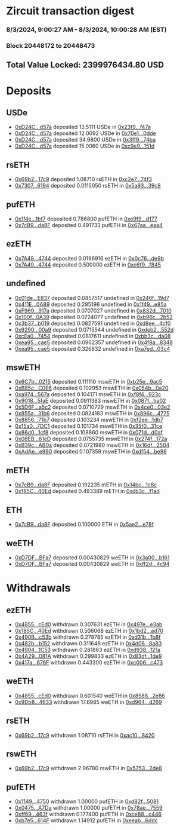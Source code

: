 # Zircuit transaction digest
### 8/3/2024, 9:00:27 AM - 8/3/2024, 10:00:28 AM (EST)
### Block 20448172 to 20448473

## Total Value Locked: 2399976434.80 USD

# Deposits
## USDe
- [0xD24C...d57a](https://etherscan.io/address/0xD24Cfe2d0fa81369ca6291c28ac5426e16B6d57a) deposited 13.5111 USDe in [0x23f9...f47a](https://etherscan.io/tx/0xD24Cfe2d0fa81369ca6291c28ac5426e16B6d57a)
- [0xD24C...d57a](https://etherscan.io/address/0xD24Cfe2d0fa81369ca6291c28ac5426e16B6d57a) deposited 12.0092 USDe in [0x70e1...0dde](https://etherscan.io/tx/0xD24Cfe2d0fa81369ca6291c28ac5426e16B6d57a)
- [0xD24C...d57a](https://etherscan.io/address/0xD24Cfe2d0fa81369ca6291c28ac5426e16B6d57a) deposited 34.9800 USDe in [0x3ff9...74ba](https://etherscan.io/tx/0xD24Cfe2d0fa81369ca6291c28ac5426e16B6d57a)
- [0xD24C...d57a](https://etherscan.io/address/0xD24Cfe2d0fa81369ca6291c28ac5426e16B6d57a) deposited 15.0060 USDe in [0xc9e9...151d](https://etherscan.io/tx/0xD24Cfe2d0fa81369ca6291c28ac5426e16B6d57a)
## rsETH
- [0x69b2...17c9](https://etherscan.io/address/0x69b2A220d1d0948d34Da622051be636DDeDD17c9) deposited 1.08710 rsETH in [0xc2e7...74f3](https://etherscan.io/tx/0x69b2A220d1d0948d34Da622051be636DDeDD17c9)
- [0x7307...6194](https://etherscan.io/address/0x73076D9c2B225025909310e3C0c29f8eF9456194) deposited 0.0115050 rsETH in [0x5a93...39c8](https://etherscan.io/tx/0x73076D9c2B225025909310e3C0c29f8eF9456194)
## pufETH
- [0x1f4e...1bf7](https://etherscan.io/address/0x1f4e65DED886DC708a278f05ea107244A8161bf7) deposited 0.786800 pufETH in [0xe9f9...d177](https://etherscan.io/tx/0x1f4e65DED886DC708a278f05ea107244A8161bf7)
- [0x7cB9...da8F](https://etherscan.io/address/0x7cB92A861F92063865E5c63274E74ce4Ca03da8F) deposited 0.491733 pufETH in [0x67aa...eaa4](https://etherscan.io/tx/0x7cB92A861F92063865E5c63274E74ce4Ca03da8F)
## ezETH
- [0x7A49...4744](https://etherscan.io/address/0x7A493Be5c2ce014cD049Bf178a1ac0Db1B434744) deposited 0.0196916 ezETH in [0x0c76...de9b](https://etherscan.io/tx/0x7A493Be5c2ce014cD049Bf178a1ac0Db1B434744)
- [0x7A49...4744](https://etherscan.io/address/0x7A493Be5c2ce014cD049Bf178a1ac0Db1B434744) deposited 0.500000 ezETH in [0xc6f9...f845](https://etherscan.io/tx/0x7A493Be5c2ce014cD049Bf178a1ac0Db1B434744)
## undefined
- [0x01de...E837](https://etherscan.io/address/0x01deED8DB6053ecdd086295F57b836cC789fE837) deposited 0.0857517 undefined in [0x246f...19d7](https://etherscan.io/tx/0x01deED8DB6053ecdd086295F57b836cC789fE837)
- [0x411E...0A89](https://etherscan.io/address/0x411E6E48670EbD1397c95F71aF72318fC65B0A89) deposited 0.285196 undefined in [0x1f49...e85a](https://etherscan.io/tx/0x411E6E48670EbD1397c95F71aF72318fC65B0A89)
- [0xF969...917a](https://etherscan.io/address/0xF969Dd27560C87582d83e13D7A99ebd424FF917a) deposited 0.0707027 undefined in [0x832d...7010](https://etherscan.io/tx/0xF969Dd27560C87582d83e13D7A99ebd424FF917a)
- [0x100f...0A39](https://etherscan.io/address/0x100f5C052d7e685176F098Fc3276f86de4B10A39) deposited 0.0724077 undefined in [0xb96c...2b52](https://etherscan.io/tx/0x100f5C052d7e685176F098Fc3276f86de4B10A39)
- [0x3b37...b019](https://etherscan.io/address/0x3b375F55d91cad96f37272F6138a96E9BD94b019) deposited 0.0827591 undefined in [0xd8ee...4cf0](https://etherscan.io/tx/0x3b375F55d91cad96f37272F6138a96E9BD94b019)
- [0x9290...00a9](https://etherscan.io/address/0x9290DE555a18D2e39aC35F22d3935C3A84d200a9) deposited 0.0715544 undefined in [0xdeb2...552d](https://etherscan.io/tx/0x9290DE555a18D2e39aC35F22d3935C3A84d200a9)
- [0xcEa0...7454](https://etherscan.io/address/0xcEa07AD92F64A669D586999263887Fd7e7fF7454) deposited 0.0817611 undefined in [0xbb3c...da08](https://etherscan.io/tx/0xcEa07AD92F64A669D586999263887Fd7e7fF7454)
- [0xea95...cae5](https://etherscan.io/address/0xea9551dFA123b5849aD7C700137141B977a6cae5) deposited 0.0962357 undefined in [0x4f8a...8348](https://etherscan.io/tx/0xea9551dFA123b5849aD7C700137141B977a6cae5)
- [0xea95...cae5](https://etherscan.io/address/0xea9551dFA123b5849aD7C700137141B977a6cae5) deposited 0.326832 undefined in [0xa7ed...03c4](https://etherscan.io/tx/0xea9551dFA123b5849aD7C700137141B977a6cae5)
## mswETH
- [0x6C7b...0215](https://etherscan.io/address/0x6C7bB0A5323Ac72ec75c9493a7eD1B5F72ca0215) deposited 0.111110 mswETH in [0xb25e...9ac5](https://etherscan.io/tx/0x6C7bB0A5323Ac72ec75c9493a7eD1B5F72ca0215)
- [0xB85c...C0E6](https://etherscan.io/address/0xB85c1459f0B778cfC7e96c70199327d68750C0E6) deposited 0.102953 mswETH in [0x054b...0a20](https://etherscan.io/tx/0xB85c1459f0B778cfC7e96c70199327d68750C0E6)
- [0xa974...567a](https://etherscan.io/address/0xa97401AbeFAb56e818519C645C7B83273E38567a) deposited 0.104171 mswETH in [0xf8f4...923c](https://etherscan.io/tx/0xa97401AbeFAb56e818519C645C7B83273E38567a)
- [0x9018...5faE](https://etherscan.io/address/0x9018867bC1d9d8498C4d2802437043c41E2c5faE) deposited 0.0911383 mswETH in [0x087f...ba02](https://etherscan.io/tx/0x9018867bC1d9d8498C4d2802437043c41E2c5faE)
- [0x5D6F...a5c2](https://etherscan.io/address/0x5D6F69F49EBF9e144F9bfc099adDE6cf74c9a5c2) deposited 0.0710729 mswETH in [0x4ce0...03e2](https://etherscan.io/tx/0x5D6F69F49EBF9e144F9bfc099adDE6cf74c9a5c2)
- [0x855a...31b6](https://etherscan.io/address/0x855a22596B572c609C4be4c997998434869C31b6) deposited 0.0824183 mswETH in [0x896c...4775](https://etherscan.io/tx/0x855a22596B572c609C4be4c997998434869C31b6)
- [0x8856...71b7](https://etherscan.io/address/0x8856CC0A509aD75a99bD179d7d6397391d9B71b7) deposited 0.103234 mswETH in [0xf2ee...1db7](https://etherscan.io/tx/0x8856CC0A509aD75a99bD179d7d6397391d9B71b7)
- [0x15a0...7DC1](https://etherscan.io/address/0x15a03878E0B5E1D2A89f03bda22750CfB24a7DC1) deposited 0.101734 mswETH in [0x35f0...31ce](https://etherscan.io/tx/0x15a03878E0B5E1D2A89f03bda22750CfB24a7DC1)
- [0x86d0...1cf8](https://etherscan.io/address/0x86d0A4342BC3f56c6934A2D9507fE34057E31cf8) deposited 0.108860 mswETH in [0x071d...d0af](https://etherscan.io/tx/0x86d0A4342BC3f56c6934A2D9507fE34057E31cf8)
- [0x08EB...61eD](https://etherscan.io/address/0x08EBB2faa00250f3903aB5Cef0438fecfCA461eD) deposited 0.0755735 mswETH in [0x274f...172a](https://etherscan.io/tx/0x08EBB2faa00250f3903aB5Cef0438fecfCA461eD)
- [0xB39c...AB0a](https://etherscan.io/address/0xB39ccaA8A71188f6309Be4Cf65F518B7524eAB0a) deposited 0.0721980 mswETH in [0x16df...2504](https://etherscan.io/tx/0xB39ccaA8A71188f6309Be4Cf65F518B7524eAB0a)
- [0xAdAe...e990](https://etherscan.io/address/0xAdAe0053B0594D423cA3F4784281815eE8fbe990) deposited 0.107359 mswETH in [0xdf54...be96](https://etherscan.io/tx/0xAdAe0053B0594D423cA3F4784281815eE8fbe990)
## mETH
- [0x7cB9...da8F](https://etherscan.io/address/0x7cB92A861F92063865E5c63274E74ce4Ca03da8F) deposited 0.192235 mETH in [0x14bc...1c8c](https://etherscan.io/tx/0x7cB92A861F92063865E5c63274E74ce4Ca03da8F)
- [0x185C...40Ed](https://etherscan.io/address/0x185CfaFca1F2D364C1ACB7d568B0f221623d40Ed) deposited 0.493389 mETH in [0xdb3c...f1ad](https://etherscan.io/tx/0x185CfaFca1F2D364C1ACB7d568B0f221623d40Ed)
## ETH
- [0x7cB9...da8F](https://etherscan.io/address/0x7cB92A861F92063865E5c63274E74ce4Ca03da8F) deposited 0.100000 ETH in [0x5ae2...e78f](https://etherscan.io/tx/0x7cB92A861F92063865E5c63274E74ce4Ca03da8F)
## weETH
- [0xD7DF...BFa7](https://etherscan.io/address/0xD7DF7E085214743530afF339aFC420c7c720BFa7) deposited 0.00430829 weETH in [0x3a00...b161](https://etherscan.io/tx/0xD7DF7E085214743530afF339aFC420c7c720BFa7)
- [0xD7DF...BFa7](https://etherscan.io/address/0xD7DF7E085214743530afF339aFC420c7c720BFa7) deposited 0.00430829 weETH in [0xff2d...4c94](https://etherscan.io/tx/0xD7DF7E085214743530afF339aFC420c7c720BFa7)
# Withdrawals
## ezETH
- [0x4855...cEd0](https://etherscan.io/address/0x4855Ff71CE2D91baDC3e509229Abd588c2A3cEd0) withdrawn 0.307631 ezETH in [0x497e...e3ab](https://etherscan.io/tx/0x4855Ff71CE2D91baDC3e509229Abd588c2A3cEd0)
- [0x185C...40Ed](https://etherscan.io/address/0x185CfaFca1F2D364C1ACB7d568B0f221623d40Ed) withdrawn 0.506068 ezETH in [0x1bd2...ad70](https://etherscan.io/tx/0x185CfaFca1F2D364C1ACB7d568B0f221623d40Ed)
- [0x490B...c53b](https://etherscan.io/address/0x490BecDe82C10e3B5A6CD88f47480EA994a8c53b) withdrawn 0.278785 ezETH in [0xd31b...1b8f](https://etherscan.io/tx/0x490BecDe82C10e3B5A6CD88f47480EA994a8c53b)
- [0x482b...b152](https://etherscan.io/address/0x482b44A6333aB8234dCA901fdF2772d82AaAb152) withdrawn 0.311648 ezETH in [0x4d06...8a83](https://etherscan.io/tx/0x482b44A6333aB8234dCA901fdF2772d82AaAb152)
- [0x4904...1C53](https://etherscan.io/address/0x4904806524D46c7308b5E3327aeE8B4f15091C53) withdrawn 0.281863 ezETH in [0xd938...121a](https://etherscan.io/tx/0x4904806524D46c7308b5E3327aeE8B4f15091C53)
- [0x4A29...081A](https://etherscan.io/address/0x4A29542AA62231a045683d37F5b92CD91f80081A) withdrawn 0.299833 ezETH in [0x83df...1de9](https://etherscan.io/tx/0x4A29542AA62231a045683d37F5b92CD91f80081A)
- [0x417a...676F](https://etherscan.io/address/0x417a001Da707bcF723901E7f587a60Ba3DB7676F) withdrawn 0.443300 ezETH in [0xc006...c473](https://etherscan.io/tx/0x417a001Da707bcF723901E7f587a60Ba3DB7676F)
## weETH
- [0x4855...cEd0](https://etherscan.io/address/0x4855Ff71CE2D91baDC3e509229Abd588c2A3cEd0) withdrawn 0.601540 weETH in [0x8588...2e86](https://etherscan.io/tx/0x4855Ff71CE2D91baDC3e509229Abd588c2A3cEd0)
- [0x9Db8...4633](https://etherscan.io/address/0x9Db87d302D3442eF6108510AA08F276a82724633) withdrawn 17.6985 weETH in [0xd964...d269](https://etherscan.io/tx/0x9Db87d302D3442eF6108510AA08F276a82724633)
## rsETH
- [0x69b2...17c9](https://etherscan.io/address/0x69b2A220d1d0948d34Da622051be636DDeDD17c9) withdrawn 1.08710 rsETH in [0xac10...8420](https://etherscan.io/tx/0x69b2A220d1d0948d34Da622051be636DDeDD17c9)
## rswETH
- [0x69b2...17c9](https://etherscan.io/address/0x69b2A220d1d0948d34Da622051be636DDeDD17c9) withdrawn 2.96780 rswETH in [0x5753...2de8](https://etherscan.io/tx/0x69b2A220d1d0948d34Da622051be636DDeDD17c9)
## pufETH
- [0x1149...4750](https://etherscan.io/address/0x11493174A3E8802E90Bc06fE7f17AF3340DA4750) withdrawn 1.00000 pufETH in [0xd82f...5081](https://etherscan.io/tx/0x11493174A3E8802E90Bc06fE7f17AF3340DA4750)
- [0x0475...A7Da](https://etherscan.io/address/0x0475372c43692327A38E65d8CDD33efa9aF5A7Da) withdrawn 1.00000 pufETH in [0x78ae...7559](https://etherscan.io/tx/0x0475372c43692327A38E65d8CDD33efa9aF5A7Da)
- [0xff69...463f](https://etherscan.io/address/0xff69c7Bcd38cA45D804c285b551C4988fB74463f) withdrawn 0.177400 pufETH in [0xce88...c446](https://etherscan.io/tx/0xff69c7Bcd38cA45D804c285b551C4988fB74463f)
- [0xb7e5...614F](https://etherscan.io/address/0xb7e5d41C49e9C49104C00e130aD5cCd1D140614F) withdrawn 1.14912 pufETH in [0xeeab...6ddc](https://etherscan.io/tx/0xb7e5d41C49e9C49104C00e130aD5cCd1D140614F)
